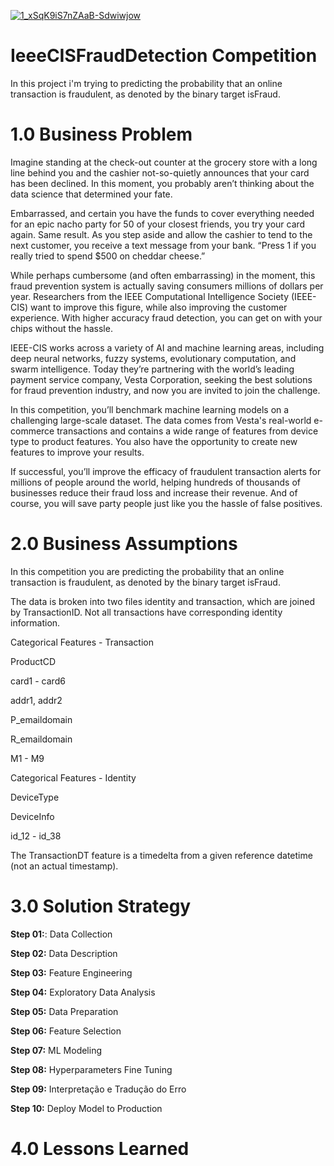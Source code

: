 [
![1_xSqK9iS7nZAaB-Sdwiwjow](https://user-images.githubusercontent.com/97288194/150184248-349f43ea-c929-416d-8a2c-53b821eff9a6.png)
](url)

# IeeeCISFraudDetection Competition
In this project i'm trying to predicting the probability that an online transaction is fraudulent, as denoted by the binary target isFraud.

# 1.0 Business Problem

Imagine standing at the check-out counter at the grocery store with a long line behind you and the cashier not-so-quietly announces that your card has been declined. In this moment, you probably aren’t thinking about the data science that determined your fate.

Embarrassed, and certain you have the funds to cover everything needed for an epic nacho party for 50 of your closest friends, you try your card again. Same result. As you step aside and allow the cashier to tend to the next customer, you receive a text message from your bank. “Press 1 if you really tried to spend $500 on cheddar cheese.”

While perhaps cumbersome (and often embarrassing) in the moment, this fraud prevention system is actually saving consumers millions of dollars per year. Researchers from the IEEE Computational Intelligence Society (IEEE-CIS) want to improve this figure, while also improving the customer experience. With higher accuracy fraud detection, you can get on with your chips without the hassle.

IEEE-CIS works across a variety of AI and machine learning areas, including deep neural networks, fuzzy systems, evolutionary computation, and swarm intelligence. Today they’re partnering with the world’s leading payment service company, Vesta Corporation, seeking the best solutions for fraud prevention industry, and now you are invited to join the challenge.

In this competition, you’ll benchmark machine learning models on a challenging large-scale dataset. The data comes from Vesta's real-world e-commerce transactions and contains a wide range of features from device type to product features. You also have the opportunity to create new features to improve your results.

If successful, you’ll improve the efficacy of fraudulent transaction alerts for millions of people around the world, helping hundreds of thousands of businesses reduce their fraud loss and increase their revenue. And of course, you will save party people just like you the hassle of false positives.

# 2.0 Business Assumptions

In this competition you are predicting the probability that an online transaction is fraudulent, as denoted by the binary target isFraud.

The data is broken into two files identity and transaction, which are joined by TransactionID. Not all transactions have corresponding identity information.

Categorical Features - Transaction

ProductCD

card1 - card6

addr1, addr2

P_emaildomain

R_emaildomain

M1 - M9

Categorical Features - Identity

DeviceType

DeviceInfo

id_12 - id_38

The TransactionDT feature is a timedelta from a given reference datetime (not an actual timestamp).

# 3.0 Solution Strategy

**Step 01:**: Data Collection

**Step 02:** Data Description

**Step 03:** Feature Engineering

**Step 04:** Exploratory Data Analysis

**Step 05:** Data Preparation

**Step 06:** Feature Selection

**Step 07:** ML Modeling

**Step 08:** Hyperparameters Fine Tuning

**Step 09:** Interpretação e Tradução do Erro

**Step 10:** Deploy Model to Production

# 4.0 Lessons Learned
